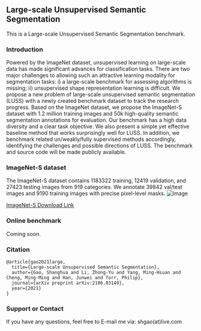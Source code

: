 ## Large-scale Unsupervised Semantic Segmentation

This is a Large-scale Unsupervised Semantic Segmentation benchmark.

### Introduction
Powered by the ImageNet dataset, unsupervised learning on large-scale data has made significant advances for classification
tasks. There are two major challenges to allowing such an attractive learning modality for segmentation tasks: i) a large-scale benchmark
for assessing algorithms is missing; ii) unsupervised shape representation learning is difficult. We propose a new problem of large-scale
unsupervised semantic segmentation (LUSS) with a newly created benchmark dataset to track the research progress. Based on the
ImageNet dataset, we propose the ImageNet-S dataset with 1.2 million training images and 50k high-quality semantic segmentation
annotations for evaluation. Our benchmark has a high data diversity and a clear task objective. We also present a simple yet effective
baseline method that works surprisingly well for LUSS. In addition, we benchmark related un/weakly/fully supervised methods accordingly,
identifying the challenges and possible directions of LUSS. The benchmark and source code will be made publicly available.

### ImageNet-S dataset
The ImageNet-S dataset contains 1183322 training, 12419 validation, and 27423 testing images from 919 categories.
We annotate 39842 val/test images and 9190 training images with precise pixel-level masks.
![image](https://user-images.githubusercontent.com/20515144/149649442-47f10a78-07e0-4dad-9046-7bf3d38445cf.png)

[ImageNet-S Download Link](https://github.com/UnsupervisedSemanticSegmentation/ImageNet-S)

### Online benchmark

Coming soon.

### Citation
```
@article{gao2021large,
  title={Large-scale Unsupervised Semantic Segmentation},
  author={Gao, Shanghua and Li, Zhong-Yu and Yang, Ming-Hsuan and Cheng, Ming-Ming and Han, Junwei and Torr, Philip},
  journal={arXiv preprint arXiv:2106.03149},
  year={2021}
}
```

### Support or Contact

If you have any questions, feel free to E-mail me via: shgao(at)live.com
